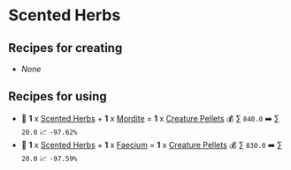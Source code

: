 # Scented Herbs

## Recipes for creating

* _None_


## Recipes for using

* 🍳 **1** x [Scented Herbs](<Scented Herbs.md>) + **1** x [Mordite](<Mordite.md>) = **1** x [Creature Pellets](<Creature Pellets.md>) 💰 ∑ `840.0` ➡️ ∑ `20.0` 📈 `-97.62%`
* 🍳 **1** x [Scented Herbs](<Scented Herbs.md>) + **1** x [Faecium](<Faecium.md>) = **1** x [Creature Pellets](<Creature Pellets.md>) 💰 ∑ `830.0` ➡️ ∑ `20.0` 📈 `-97.59%`
